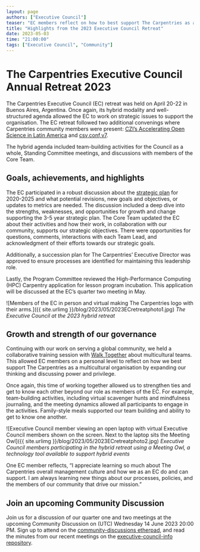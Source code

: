 ```yaml
---
layout: page
authors: ["Executive Council"]
teaser: "EC members reflect on how to best support The Carpentries as a multicultural organisation by expanding our thinking and discussing power and privilege."
title: "Highlights from the 2023 Executive Council Retreat"
date: 2023-05-03
time: "21:00:00"
tags: ["Executive Council", "Community"]
---
```


# The Carpentries Executive Council Annual Retreat 2023

The Carpentries Executive Council (EC) retreat was held on April 20-22 in Buenos Aires, Argentina. Once again, its hybrid modality and well-structured agenda allowed the EC to work on strategic issues to support the organisation. The EC retreat followed two additional convenings where Carpentries community members were present: [CZI’s Accelerating Open Science in Latin America](https://twitter.com/cziscience/status/1648792851763929089?s=20) and [csv,conf,v7](https://csvconf.com/).

The hybrid agenda included team-building activities for the Council as a whole, Standing Committee meetings, and discussions with members of the Core Team.

## Goals, achievements, and highlights

The EC participated in a robust discussion about the [strategic plan](https://carpentries.org/strategic-plan/) for 2020-2025 and what potential revisions, new goals and objectives, or updates to metrics are needed. The discussion included a deep dive into the strengths, weaknesses, and opportunities for growth and change supporting the 3-5 year strategic plan. The Core Team updated the EC about their activities and how their work, in collaboration with our community, supports our strategic objectives. There were opportunities for questions, comments, interactions with each Team Lead, and acknowledgment of their efforts towards our strategic goals.

Additionally, a succession plan for The Carpentries’ Executive Director was approved to ensure processes are identified for maintaining this leadership role.

Lastly, the Program Committee reviewed the High-Performance Computing (HPC) Carpentry application for lesson program incubation. This application will be discussed at the EC’s quarter two meeting in May.

![Members of the EC in person and virtual making The Carpentries logo with their arms.]({{ site.urlimg }}/blog/2023/05/2023ECretreatphoto1.jpg) _The Executive Council at the 2023 hybrid retreat_

## Growth and strength of our governance

Continuing with our work on serving a global community, we held a collaborative training session with [Walk Together](https://walktogether.co.nz/) about multicultural teams. This allowed EC members on a personal level to reflect on how we best support The Carpentries as a multicultural organisation by expanding our thinking and discussing power and privilege. 

Once again, this time of working together allowed us to strengthen ties and get to know each other beyond our role as members of the EC. For example, team-building activities, including virtual scavenger hunts and mindfulness journaling, and the meeting dynamics allowed all participants to engage in the activities. Family-style meals supported our team building and ability to get to know one another.

![Executive Council member viewing an open laptop with virtual Executive Council members shown on the screen. Next to the laptop sits the Meeting Owl]({{ site.urlimg }}/blog/2023/05/2023ECretreatphoto2.jpg) _Executive Council members participating in the hybrid retreat using a Meeting Owl, a technology tool available to support hybrid events_

One EC member reflects, “I appreciate learning so much about The Carpentries overall management culture and how we as an EC do and can support. I am always learning new things about our processes, policies, and the members of our community that drive our mission.”

## Join an upcoming Community Discussion

Join us for a discussion of our quarter one and two meetings at the upcoming Community Discussion on (UTC) Wednesday 14 June 2023 20:00 PM. Sign up to attend on the [community-discussions etherpad](https://pad.carpentries.org/community-discussions), and read the minutes from our recent meetings on the [executive-council-info repository](https://github.com/carpentries/executive-council-info/tree/main/minutes/2023). 
